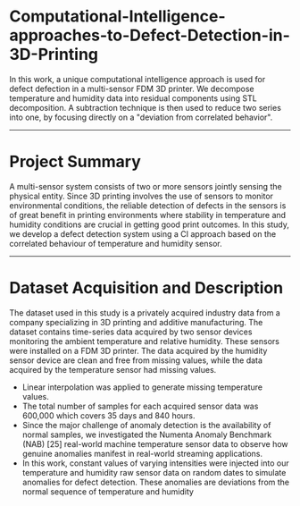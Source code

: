 # Computational-Intelligence-approaches-to-Defect-Detection-in-3D-Printing
In this work, a unique computational intelligence approach is used for defect defection in a multi-sensor FDM 3D printer. We decompose temperature and humidity data into residual components using STL decomposition. A subtraction technique is then used to reduce two series into one, by focusing directly on a "deviation from correlated behavior".
***********************
# Project Summary
A multi-sensor system consists of two or more sensors jointly sensing the physical entity. Since 3D printing involves the use of sensors to monitor environmental conditions, the reliable detection of defects in the sensors is of great benefit in printing environments where stability in temperature and humidity conditions are crucial in getting good print outcomes. In this study, we develop a defect detection system using a CI approach based on the correlated behaviour of temperature and humidity sensor.
************************
# Dataset Acquisition and Description
The dataset used in this study is a privately acquired industry data from a company specializing in 3D printing and additive manufacturing. The dataset contains time-series data acquired by two sensor devices monitoring the ambient temperature and relative humidity. These sensors were installed on a FDM 3D printer. The data acquired by the humidity sensor device are clean and free from missing values, while the data acquired by the temperature sensor had missing values. 
- Linear interpolation was applied to generate missing temperature values.
- The total number of samples for each acquired sensor data was 600,000 which covers 35 days and 840 hours.
- Since the major challenge of anomaly detection is the availability of normal samples, we investigated the Numenta Anomaly Benchmark (NAB) [25] real-world machine temperature sensor data to observe how genuine anomalies manifest in real-world streaming applications.
- In this work, constant values of varying intensities were injected into our temperature and humidity raw sensor data on random dates to simulate anomalies for defect detection. These anomalies are deviations from the normal sequence of temperature and humidity

